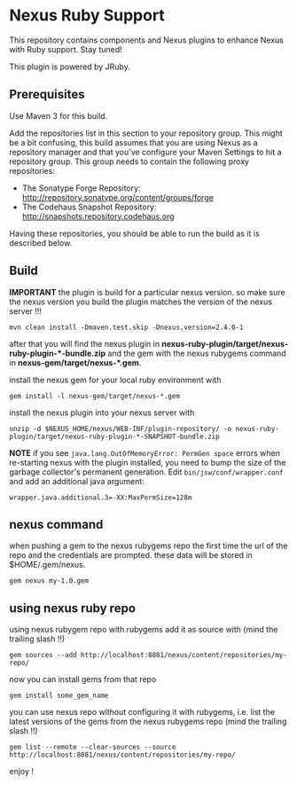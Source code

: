 Nexus Ruby Support
==================

This repository contains components and Nexus plugins to enhance Nexus with Ruby support. Stay tuned!

This plugin is powered by JRuby.

Prerequisites
-----

Use Maven 3 for this build.

Add the repositories list in this section to your repository group. This might be a bit confusing, this build assumes that you are using Nexus as a repository manager and that you've configure your Maven Settings to hit a repository group.  This group needs to contain the following proxy repositories: 

  * The Sonatype Forge Repository: http://repository.sonatype.org/content/groups/forge
  * The Codehaus Snapshot Repository: http://snapshots.repository.codehaus.org

Having these repositories, you should be able to run the build as it is described below.

Build
-----

**IMPORTANT** the plugin is build for a particular nexus version. so make sure the nexus version you build the plugin matches the version of the nexus server !!!

    mvn clean install -Dmaven.test.skip -Dnexus.version=2.4.0-1

after that you will find the nexus plugin in **nexus-ruby-plugin/target/nexus-ruby-plugin-*-bundle.zip** and the gem with the nexus rubygems command in **nexus-gem/target/nexus-*.gem**.

install the nexus gem for your local ruby environment with

    gem install -l nexus-gem/target/nexus-*.gem

install the nexus plugin into your nexus server with

    unzip -d $NEXUS_HOME/nexus/WEB-INF/plugin-repository/ -o nexus-ruby-plugin/target/nexus-ruby-plugin-*-SNAPSHOT-bundle.zip

**NOTE** if you see `java.lang.OutOfMemoryError: PermGen space` errors when re-starting nexus with the plugin installed, you need to bump the size of the garbage collector's permanent generation. Edit `bin/jsw/conf/wrapper.conf` and add an additional java argument:

```
wrapper.java.additional.3=-XX:MaxPermSize=128m
```

nexus command
-------------

when pushing a gem to the nexus rubygems repo the first time the url of the repo and the credentials are prompted. these data will be stored in $HOME/.gem/nexus.

    gem nexus my-1.0.gem

using nexus ruby repo
---------------------

using nexus rubygem repo with rubygems add it as source with (mind the trailing slash !!)

    gem sources --add http://localhost:8081/nexus/content/repositories/my-repo/

now you can install gems from that repo

    gem install some_gem_name

you can use nexus repo without configuring it with rubygems, i.e. list the latest versions of the gems from the nexus rubygems repo (mind the trailing slash !!)

    gem list --remote --clear-sources --source http://localhost:8081/nexus/content/repositories/my-repo/


enjoy !
